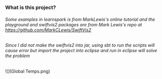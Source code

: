### What is this project?

###### Some examples in learnspark is from MarkLewis's online tutorial and the playground and swiftvis2 packages are from Mark Lewis's repo at https://github.com/MarkCLewis/SwiftVis2
###### Since I did not make the swiftvis2 into jar, using sbt to run the scripts will cause error but import the project into eclipse and run in eclipse will solve the problem

![](Global Temps.png)

